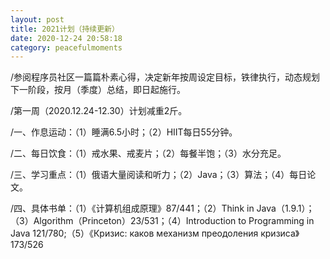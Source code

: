 ```yaml
---
layout: post
title: 2021计划（持续更新）
date: 2020-12-24 20:58:18
category: peacefulmoments
---   
```

/参阅程序员社区一篇篇朴素心得，决定新年按周设定目标，铁律执行，动态规划下一阶段，按月（季度）总结，即日起施行。

/第一周（2020.12.24-12.30）计划减重2斤。
 
/一、作息运动：（1）睡满6.5小时；（2）HIIT每日55分钟。
 
/二、每日饮食：（1）戒水果、戒麦片；（2）每餐半饱；（3）水分充足。
 
/三、学习重点：（1）俄语大量阅读和听力；（2）Java；（3）算法；（4）每日论文。
 
/四、具体书单：（1）《计算机组成原理》87/441；（2）Think in Java（1.9.1）；（3）Algorithm（Princeton）23/531；（4）Introduction to Programming in Java 121/780;（5）《Кризис: каков механизм преодоления кризиса》173/526

